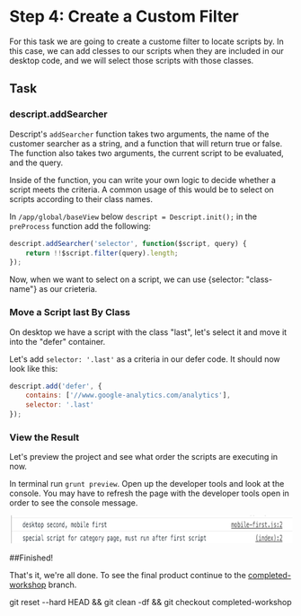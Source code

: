 # Step 4: Create a Custom Filter

For this task we are going to create a custome filter to locate scripts by. In this case, we can add clesses to our scripts when they are included in our desktop code, and we will select those scripts with those classes.

## Task

### descript.addSearcher

Descript's `addSearcher` function takes two arguments, the name of the customer searcher as a string, and a function that will return true or false. The function also takes two arguments, the current script to be evaluated, and the query. 

Inside of the function, you can write your own logic to decide whether a script meets the criteria. A common usage of this would be to select on scripts according to their class names.

In `/app/global/baseView` below `descript = Descript.init();` in the `preProcess` function add the  following:

``` javascript
descript.addSearcher('selector', function($script, query) {
    return !!$script.filter(query).length;
});
```

Now, when we want to select on a script, we can use {selector: "class-name"} as our crieteria. 

### Move a Script last By Class 

On desktop we have a script with the class "last", let's select it and move it into the "defer" container.

Let's add `selector: '.last'` as a criteria in our defer code. It should now look like this:

``` javascript
descript.add('defer', {
    contains: ['//www.google-analytics.com/analytics'],
    selector: '.last'
});
```

### View the Result

Let's preview the project and see what order the scripts are executing in now.

In terminal run `grunt preview`.
Open up the developer tools and look at the console. You may have to refresh the page with the developer tools open in order to see the console message.

<img src="/static/img/insert-script.png?raw=true" height="50">

##Finished!

That's it, we're all done. To see the final product continue to the [completed-workshop](https://github.com/mobify/workshop--descript/blob/completed-workshop/README.md) branch.

git reset --hard HEAD && git clean -df && git checkout completed-workshop

